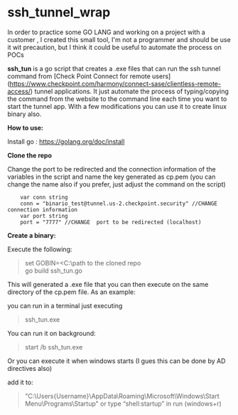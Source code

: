 # ssh_tunnel_wrap


In order to practice some GO LANG and working on a project with a customer , I created this small tool, I'm not a programmer and should be use it wit precaution, but I think it could be useful to automate  the process on POCs

**ssh_tun** is a go script that creates a .exe files that can run the ssh tunnel command from [Check Point Connect for remote users] (https://www.checkpoint.com/harmony/connect-sase/clientless-remote-access/) tunnel applications. It just automate the process of typing/copying the command from the website to the command line each time you want to start the tunnel app. With a few modifications you can use it to create linux binary also.

**How to use:**

Install go : https://golang.org/doc/install

**Clone the repo**

Change the port to be redirected and the connection information of the variables in the script and name the key generated as cp.pem (you can change the name also if you prefer, just adjust the command on the script)

```golang
	var conn string
	conn = "binario_test@tunnel.us-2.checkpoint.security" //CHANGE connection information
	var port string
	port = "7777" //CHANGE  port to be redirected (localhost)
```


**Create a binary:**

Execute the following:

> set GOBIN=<C:\path to the cloned repo\
> go build ssh_tun.go

This will generated a .exe file that you can then execute on the same directory of the cp.pem file. As an example:

you can run in a terminal just executing

> ssh_tun.exe

You can run it on background:

> start /b ssh_tun.exe

Or you can execute it when windows starts (I gues this can be done by AD directives also)

add it to:
> "C:\Users\{Username}\AppData\Roaming\Microsoft\Windows\Start Menu\Programs\Startup" or type “shell:startup” in run (windows+r)
